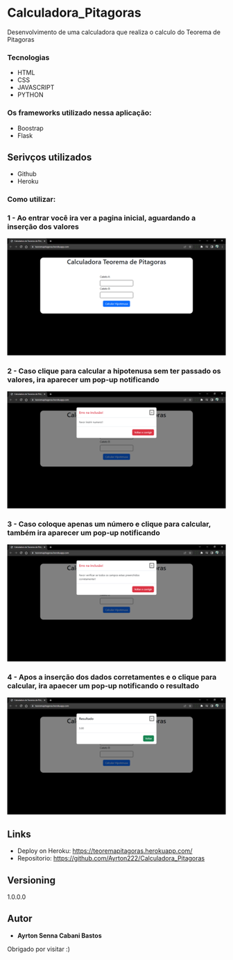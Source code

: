 # Calculadora_Pitagoras

Desenvolvimento de uma calculadora que realiza o calculo do Teorema de Pitagoras

<h3>Tecnologias</h3>
 <ul>
  <li> HTML</li>
  <li> CSS </li>
  <li> JAVASCRIPT </li>
  <li> PYTHON </li>
</ul>

<h3>Os frameworks utilizado nessa aplicação:</h3>
<ul>
  <li>Boostrap</li>
  <li>Flask</li>
</ul>

## Serivços utilizados
 * Github
 * Heroku

<h3>Como utilizar: </h3>

### 1 - Ao entrar você ira ver a pagina inicial, aguardando a inserção dos valores

![Homepage image](https://github.com/Ayrton222/Calculadora_Pitagoras/blob/main/pictures/index.png)

### 2 - Caso clique para calcular a hipotenusa sem ter passado os valores, ira aparecer um pop-up notificando

![Posts](https://github.com/Ayrton222/Calculadora_Pitagoras/blob/main/pictures/insira_numero.png)

### 3 - Caso coloque apenas um número e clique para calcular, também ira aparecer um pop-up notificando

![Posts](https://github.com/Ayrton222/Calculadora_Pitagoras/blob/main/pictures/verifica_dados.png)

### 4 - Apos a inserção dos dados corretamentes e o clique para calcular, ira apaecer um pop-up notificando o resultado

![Posts](https://github.com/Ayrton222/Calculadora_Pitagoras/blob/main/pictures/resultado.png)


## Links
  - Deploy on Heroku: https://teoremapitagoras.herokuapp.com/
  - Repositorio: https://github.com/Ayrton222/Calculadora_Pitagoras
  
  
  ## Versioning

  1.0.0.0
  
  ## Autor
  
  * **Ayrton Senna Cabani Bastos**
  
  
  Obrigado por visitar :)
  



